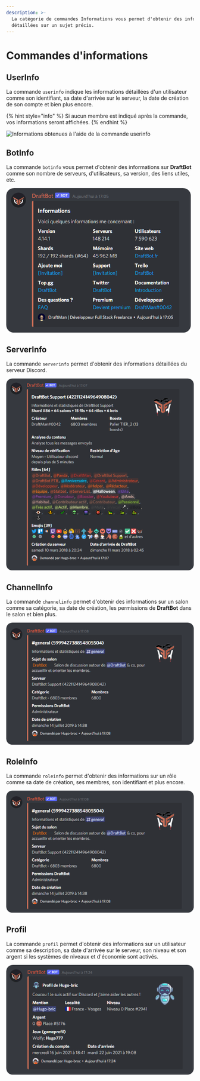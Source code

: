 ```yaml
---
description: >-
  La catégorie de commandes Informations vous permet d'obtenir des informations
  détaillées sur un sujet précis.
---
```


# Commandes d'informations

## UserInfo

La commande `userinfo` indique les informations détaillées d'un utilisateur comme son identifiant, sa date d'arrivée sur le serveur, la date de création de son compte et bien plus encore.

{% hint style="info" %}
Si aucun membre est indiqué après la commande, vos informations seront affichées.
{% endhint %}

![Informations obtenues à l'aide de la commande userinfo](../.gitbook/assets/2020-12-21\_18-56.png)

## BotInfo

La commande `botinfo` vous permet d'obtenir des informations sur **DraftBot** comme son nombre de serveurs, d'utilisateurs, sa version, des liens utiles, etc.

![Informations obtenues dans la commande botinfo](../.gitbook/assets/Botinfo.png)

## ServerInfo

La commande `serverinfo` permet d'obtenir des informations détaillées du serveur Discord.&#x20;

![Informations obtenues dans la commande serverinfo](../.gitbook/assets/Serverinfo.png)

## ChannelInfo

La commande `channelinfo` permet d'obtenir des informations sur un salon comme sa catégorie, sa date de création, les permissions de **DraftBot** dans le salon et bien plus.

![Informations obtenu de la commande channelinfo](../.gitbook/assets/Channelinfo.png)

## RoleInfo

La commande `roleinfo` permet d'obtenir des informations sur un rôle comme sa date de création, ses membres, son identifiant et plus encore.

![Informations obtenues dans la commande roleinfo](../.gitbook/assets/Channelinfo.png)

## Profil

La commande `profil` permet d'obtenir des informations sur un utilisateur comme sa description, sa date d'arrivée sur le serveur, son niveau et son argent si les systèmes de niveaux et d'économie sont activés.

![Informations obtenues à l'aide de la commande profil](../.gitbook/assets/Profil.png)
